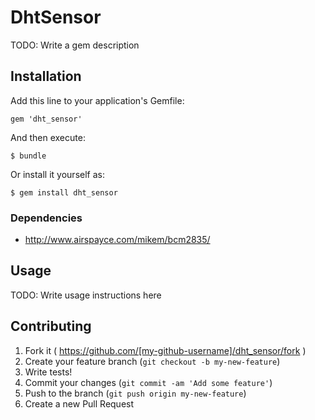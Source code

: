 # DhtSensor

TODO: Write a gem description

## Installation

Add this line to your application's Gemfile:

    gem 'dht_sensor'

And then execute:

    $ bundle

Or install it yourself as:

    $ gem install dht_sensor

### Dependencies

* http://www.airspayce.com/mikem/bcm2835/

## Usage

TODO: Write usage instructions here

## Contributing

1. Fork it ( https://github.com/[my-github-username]/dht_sensor/fork )
2. Create your feature branch (`git checkout -b my-new-feature`)
2. Write tests!
3. Commit your changes (`git commit -am 'Add some feature'`)
4. Push to the branch (`git push origin my-new-feature`)
5. Create a new Pull Request
